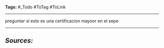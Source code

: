 **Tags:** #_Todo
#ToTag #ToLink 
- - -
preguntar si esto es una certificacion mayoor en el sepe

- - - 
## ***Sources:***